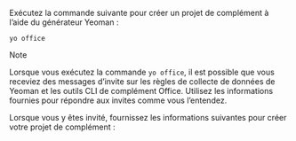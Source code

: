 Exécutez la commande suivante pour créer un projet de complément à l’aide du générateur Yeoman : 

```command&nbsp;line
yo office
```

> [!NOTE]
> Lorsque vous exécutez la commande `yo office`, il est possible que vous receviez des messages d’invite sur les règles de collecte de données de Yeoman et les outils CLI de complément Office. Utilisez les informations fournies pour répondre aux invites comme vous l’entendez.

Lorsque vous y êtes invité, fournissez les informations suivantes pour créer votre projet de complément :
